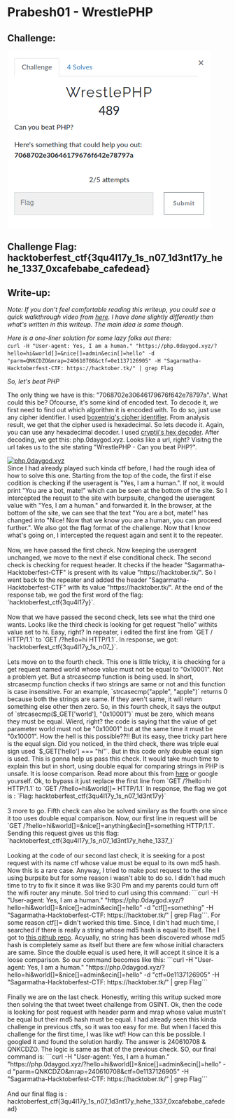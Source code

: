 #  Prabesh01 - WrestlePHP

## Challenge:

<a href="https://hacktober.tk/challenges#WrestlePHP-24">
<img align="center" alt="Challenge" src="challenge.png" /></a>

## Challenge Flag: hacktoberfest_ctf{3qu4l17y_1s_n07_1d3nt17y_hehe_1337_0xcafebabe_cafedead}

## Write-up:

_Note: If you don't feel comfortable reading this writeup, you could see a quick walkthrough video from <a href="https://drive.google.com/file/d/1uGB1zKwtaMVDblpu9r9a5svLzB7liQGS/view?usp=sharing">here</a>. I have done slightly differently than what's written in this writeup. The main idea is same though._

_Here is a one-liner solution for some lazy folks out there:_ </br>
```curl -H "User-agent: Yes, I am a human." "https://php.0daygod.xyz/?hello=hi&world[]=&nice[]=admin&ecin[]=hello" -d "parm=QNKCDZO&mrap=240610708&ctf=0e1137126905" -H "Sagarmatha-Hacktoberfest-CTF: https://hacktober.tk/" | grep Flag```

_So, let's beat PHP_

The only thing we have is this: "7068702e30646179676f642e78797a". What could this be? Ofcourse, it's some kind of encoded text. To decode it, we first need to find out which algorithm it is encoded with. To do so, just use any cipher identifier. I used <a href="https://www.boxentriq.com/code-breaking/cipher-identifier">boxentriq's cipher identifier</a>. From analysis result, we get that the cipher used is hexadecimal. So lets decode it. Again, you can use any hexadecimal decoder. I used <a href="https://cryptii.com/pipes/hex-decoder">cryptii's hex decoder</a>. After decoding, we get this: php.0daygod.xyz.
Looks like a url, right? Visitng the url takes us to the site stating "WrestlePHP - Can you beat PHP?". 

<a href="https://php.0daygod.xyz/">
<img alt="php.0daygod.xyz" src="0daygod.png" /></a>
<br>
Since I had already played such kinda ctf before, I had the rough idea of how to solve this one. Starting from the top of the code, the first if else codition is checking if the useragent is "Yes, I am a human.". If not, it would print "You are a bot, mate!" which can be seen at the bottom of the site. So I intercepted the requst to the site with burpsuite, changed the useragent value with "Yes, I am a human." and forwarded it. In the browser, at the bottom of the site, we can see that the text "You are a bot, mate!" has changed into "Nice! Now that we know you are a human, you can proceed further.". We also got the flag format of the challenge. Now that I know what's going on, I intercepted the request again and sent it to the repeater. 
<br><br>
Now, we have passed the first check. Now keeping the useragent unchanged, we move to the next if else conditional check. The second check is checking for request header. It checks if the header "Sagarmatha-Hacktoberfest-CTF" is present with its value "https://hacktober.tk/". So I went back to the repeater and added the header "Sagarmatha-Hacktoberfest-CTF" with its value "https://hacktober.tk/". At the end of the response tab, we god the first word of the flag: `hacktoberfest_ctf{3qu4l17y}`.
<br><br>
Now that we have passed the second check, lets see what the third one wants. Looks like the third check is looking for get request "hello" withits value set to hi. Easy, right? In repeater, i edited the first line from `GET / HTTP/1.1` to `GET /?hello=hi HTTP/1.1`. In response, we got: `hacktoberfest_ctf{3qu4l17y_1s_n07_}`. 
<br><br>
Lets move on to the fourth check. This one is little tricky, it is checking for a get request named world whose value must not be equal to "0x10001". Not a problem yet. But a strcasecmp function is being used. In short, strcasecmp function checks if two strings are same or not  and this function is case insensitive. For an example, `strcasecmp("apple", "apple")` returns 0 because both the strings are same. If they aren't same, it will return something else other then zero. So, in this fourth check, it says the output of `strcasecmp($_GET['world'], "0x10001")` must be zero, which means they must be equal. Wierd, right? the code is saying that the value of get parameter world must not be "0x10001" but at the same time it must be "0x10001". How the hell is this possible??!! But its easy, thee tricky part here is the equal sign. Did you noticed, in the third check, there was triple eual sign used `$_GET['hello'] === "hi"`. But in this code only double equal sign is used. This is gonna help us pass this check. It would take much time to explain this but in short, using double equal for comparing strings in PHP is unsafe. It is loose comparison. Read more about this from <a href="https://www.netsparker.com/blog/web-security/type-juggling-authentication-bypass-cms-made-simple">here</a> or google yourself. Ok, to bypass it just replace the first line from `GET /?hello=hi HTTP/1.1` to `GET /?hello=hi&world[]= HTTP/1.1`
In response, the flag we got is : `Flag: hacktoberfest_ctf{3qu4l17y_1s_n07_1d3nt17y}`
<br><br>
3 more to go. Fifth check can also be solved similary as the fourth one since it too uses double equal comparison. Now, our first line in request will be `GET /?hello=hi&world[]=&nice[]=anything&ecin[]=something HTTP/1.1`. Sending this request gives us this flag: `hacktoberfest_ctf{3qu4l17y_1s_n07_1d3nt17y_hehe_1337_}`
<br><br>
Looking at the code of our second last check, it is seeking for a post request with its name ctf whose value must be equal to its own md5 hash. Now this is a rare case. Anyway, I tried to make post  request to the site using burpsite but for some reason i wasn't able to do so. I didn't had much time to try to fix it since it was like 9:30 Pm and my parents could turn off the wifi router any minute. SoI tried to curl using this command: ```curl -H "User-agent: Yes, I am a human." "https://php.0daygod.xyz/?hello=hi&world[]=&nice[]=admin&ecin[]=hello" -d "ctf[]=something" -H "Sagarmatha-Hacktoberfest-CTF: https://hacktober.tk/" | grep Flag```. For some reason ctf[]= didn't worked this time. Since, I din't had much time, I searched if there is really a string whose md5 hash is equal to itself. The I got to <a href="https://github.com/ryanking13/ctf-cheatsheet/blob/master/Cryptography/Useful_Hashes.md">this github repo</a>. Acyually, no string has been discovered whose md5 hash is completely same as itself but there are few whose initial characters are same. Since the double equal is used here, it will accept it since it is a loose comparison.  So our command becomes like this:
```curl -H "User-agent: Yes, I am a human." "https://php.0daygod.xyz/?hello=hi&world[]=&nice[]=admin&ecin[]=hello" -d "ctf=0e1137126905" -H "Sagarmatha-Hacktoberfest-CTF: https://hacktober.tk/" | grep Flag```
<br><br>
Finally we are on the last check. Honestly, writing this writup sucked more then solving the that tweet tweet challenge from OSINT. Ok, then the code is looking for post request with header parm and mrap whose value mustn't be equal but their md5 hash must be equal. I had already seen this kinda challenge in previous ctfs, so it was too easy for me. But when I faced this challenge for the first time, I was like wtf! How can this be possible. I googled it and found the solution hardly. The answer is 240610708 & QNKCDZO. The logic is same as that of the previous check. SO, our final command is: 
```curl -H "User-agent: Yes, I am a human." "https://php.0daygod.xyz/?hello=hi&world[]=&nice[]=admin&ecin[]=hello" -d "parm=QNKCDZO&mrap=240610708&ctf=0e1137126905" -H "Sagarmatha-Hacktoberfest-CTF: https://hacktober.tk/" | grep Flag```
<br><br>
And our final flag is : hacktoberfest_ctf{3qu4l17y_1s_n07_1d3nt17y_hehe_1337_0xcafebabe_cafedead}

